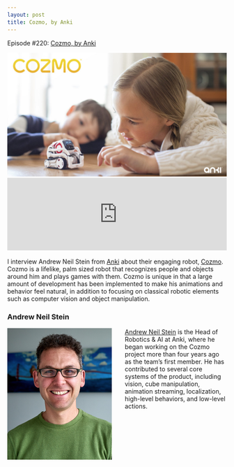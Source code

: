 ```yaml
---
layout: post
title: Cozmo, by Anki
---
```

Episode #220: <a href="https://robohub.org/cozmo-by-anki/">Cozmo, by Anki</a>

<img class="alignncenter" src="/assets/cozmo.jpg" alt="" />

<iframe width="100%" height="166" scrolling="no" frameborder="no" allow="autoplay" src="https://w.soundcloud.com/player/?url=https%3A//api.soundcloud.com/tracks/450614919&color=%23ff5500&auto_play=false&hide_related=false&show_comments=true&show_user=true&show_reposts=false&show_teaser=true"></iframe>

I interview Andrew Neil Stein from <a href="https://www.anki.com/en-us">Anki</a> about their engaging robot, <a href="https://www.anki.com/en-us/cozmo">Cozmo</a>. Cozmo is a lifelike, palm sized robot that recognizes people and objects around him and plays games with them. Cozmo is unique in that a large amount of development has been implemented to make his animations and behavior feel natural, in addition to focusing on classical robotic elements such as computer vision and object manipulation.

<h3>Andrew Neil Stein</h3>

<img style="float: left; margin-right:30px;" src="/assets/andrew-neil-stein.png" alt="" />

<a href="https://www.linkedin.com/in/andrewneilstein/">Andrew Neil Stein</a> is the Head of Robotics &amp; AI at Anki, where he began working on the Cozmo project more than four years ago as the team’s first member. He has contributed to several core systems of the product, including vision, cube manipulation, animation streaming, localization, high-level behaviors, and low-level actions.

<p>&nbsp;</p>
<p>&nbsp;</p>
<p>&nbsp;</p>

